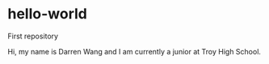 # hello-world
First repository

Hi, my name is Darren Wang and I am currently a junior at Troy High School.
